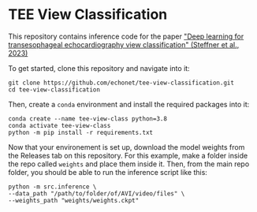 
# TEE View Classification

This repository contains inference code for the paper ["Deep learning for transesophageal echocardiography view classification" (Steffner et al., 2023)](https://www.nature.com/articles/s41598-023-50735-8)

To get started, clone this repository and navigate into it:
```
git clone https://github.com/echonet/tee-view-classification.git
cd tee-view-classification
```

Then, create a `conda` environment and install the required packages into it:
```
conda create --name tee-view-class python=3.8
conda activate tee-view-class
python -m pip install -r requirements.txt
```


Now that your environement is set up, download the model weights from the Releases tab on this repository. For this example, make a folder inside the repo called `weights` and place them inside it. Then, from the main repo folder, you should be able to run the inference script like this:

```
python -m src.inference \
--data_path "/path/to/folder/of/AVI/video/files" \
--weights_path "weights/weights.ckpt" 
```
